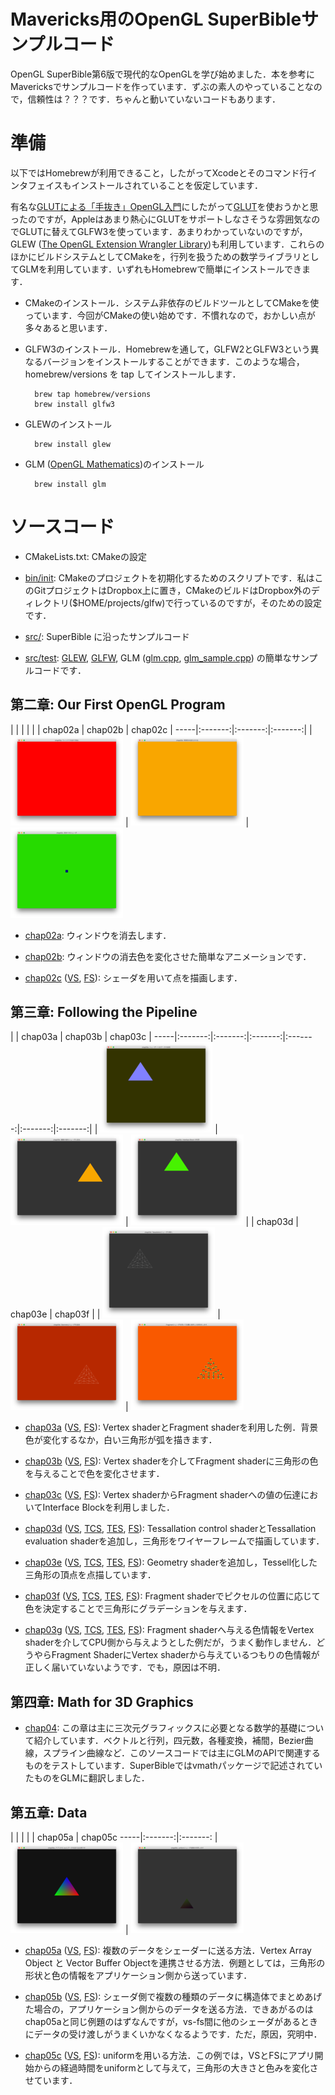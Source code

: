 # Mavericks用のOpenGL SuperBibleサンプルコード

OpenGL SuperBible第6版で現代的なOpenGLを学び始めました．本を参考にMavericksでサンプルコードを作っています．ずぶの素人のやっていることなので，信頼性は？？？です．ちゃんと動いていないコードもあります．

# 準備

以下ではHomebrewが利用できること，したがってXcodeとそのコマンド行インタフェイスもインストールされていることを仮定しています．

有名な[GLUTによる「手抜き」OpenGL入門](http://www.wakayama-u.ac.jp/~tokoi/opengl/libglut.html)にしたがって[GLUT](https://www.opengl.org/resources/libraries/glut/)を使おうかと思ったのですが，Appleはあまり熱心にGLUTをサポートしなさそうな雰囲気なのでGLUTに替えてGLFW3を使っています．あまりわかっていないのですが，GLEW ([The OpenGL Extension Wrangler Library](http://glew.sourceforge.net))も利用しています．これらのほかにビルドシステムとしてCMakeを，行列を扱うための数学ライブラリとしてGLMを利用しています．いずれもHomebrewで簡単にインストールできます．

- CMakeのインストール．システム非依存のビルドツールとしてCMakeを使っています．今回がCMakeの使い始めです．不慣れなので，おかしい点が多々あると思います．

- GLFW3のインストール．Homebrewを通して，GLFW2とGLFW3という異なるバージョンをインストールすることができます．このような場合，homebrew/versions を tap してインストールします．

        brew tap homebrew/versions
        brew install glfw3

- GLEWのインストール

        brew install glew

- GLM ([OpenGL Mathematics](http://glm.g-truc.net/0.9.6/index.html))のインストール

        brew install glm

# ソースコード

- CMakeLists.txt: CMakeの設定

- [bin/init](bin/init): CMakeのプロジェクトを初期化するためのスクリプトです．私はこのGitプロジェクトはDropbox上に置き，CMakeのビルドはDropbox外のディレクトリ($HOME/projects/glfw)で行っているのですが，そのための設定です．

- [src/](src/): SuperBible に沿ったサンプルコード

- [src/test](src/test):
  [GLEW](src/test/glew.cpp),
  [GLFW](src/test/glfw.cpp),
  GLM ([glm.cpp](src/test/glm.cpp), [glm_sample.cpp](src/test/glm_sample.cpp))
  の簡単なサンプルコードです．

## 第二章: Our First OpenGL Program

|    |         |         |         |
     | chap02a | chap02b | chap02c |
-----|:-------:|:-------:|:-------:|
 | ![chap02a](img/chap02a.png) | ![chap02b](img/chap02b.png) | ![chap02c](img/chap02c.png)

- [chap02a](src/chap02a.cpp): ウィンドウを消去します．

- [chap02b](src/chap02b.cpp): ウィンドウの消去色を変化させた簡単なアニメーションです．

- [chap02c](src/chap02c.cpp) ([VS](media/shaders/chap02c.vs), [FS](media/shaders/chap02c.fs)): シェーダを用いて点を描画します．

## 第三章: Following the Pipeline

|    | chap03a | chap03b | chap03c |
-----|:-------:|:-------:|:-------:|:-------:|:-------:|:-------:|
     | ![chap03a](img/chap03a.png) | ![chap03b](img/chap03b.png) | ![chap03c](img/chap03c.png)
|    | chap03d | chap03e | chap03f |
     | ![chap03d](img/chap03d.png) | ![chap03e](img/chap03e.png) | ![chap03f](img/chap03f.png)

- [chap03a](src/chap03a.cpp) ([VS](media/shaders/chap03a.vs), [FS](media/shaders/chap03a.fs)): Vertex shaderとFragment shaderを利用した例．背景色が変化するなか，白い三角形が弧を描きます．

- [chap03b](src/chap03b.cpp) ([VS](media/shaders/chap03b.vs), [FS](media/shaders/chap03b.fs)): Vertex shaderを介してFragment shaderに三角形の色を与えることで色を変化させます．

- [chap03c](src/chap03c.cpp) ([VS](media/shaders/chap03c.vs), [FS](media/shaders/chap03c.fs)): Vertex shaderからFragment shaderへの値の伝達においてInterface Blockを利用しました．

- [chap03d](src/chap03d.cpp) ([VS](media/shaders/chap03d.vs), [TCS](media/shaders/chap03d.tcs), [TES](media/shaders/chap03d.tes), [FS](media/shaders/chap03d.fs)): Tessallation control shaderとTessallation evaluation shaderを追加し，三角形をワイヤーフレームで描画しています．

- [chap03e](src/chap03e.cpp) ([VS](media/shaders/chap03e.vs), [TCS](media/shaders/chap03e.tcs), [TES](media/shaders/chap03e.tes), [FS](media/shaders/chap03e.fs)): Geometry shaderを追加し，Tessell化した三角形の頂点を点描しています．

- [chap03f](src/chap03f.cpp) ([VS](media/shaders/chap03f.vs), [TCS](media/shaders/chap03f.tcs), [TES](media/shaders/chap03f.tes), [FS](media/shaders/chap03f.fs)): Fragment shaderでピクセルの位置に応じて色を決定することで三角形にグラデーションを与えます．

- [chap03g](src/chap03g.cpp) ([VS](media/shaders/chap03g.vs), [TCS](media/shaders/chap03g.tcs), [TES](media/shaders/chap03g.tes), [FS](media/shaders/chap03g.fs)): Fragment shaderへ与える色情報をVertex shaderを介してCPU側から与えようとした例だが，うまく動作しません．どうやらFragment ShaderにVertex shaderから与えているつもりの色情報が正しく届いていないようです．でも，原因は不明．

## 第四章: Math for 3D Graphics

- [chap04](src/chap04.cpp): この章は主に三次元グラフィックスに必要となる数学的基礎について紹介しています．ベクトルと行列，四元数，各種変換，補間，Bezier曲線，スプライン曲線など．このソースコードでは主にGLMのAPIで関連するものをテストしています．SuperBibleではvmathパッケージで記述されていたものをGLMに翻訳しました．

## 第五章: Data

|    |         |         |
     | chap05a | chap05c 
-----|:-------:|:-------:
 |![chap05a](img/chap05a.png) | ![chap05c](img/chap05c.png)

- [chap05a](src/chap05a.cpp) ([VS](media/shaders/chap05a.vs), [FS](media/shaders/chap05a.fs)): 複数のデータをシェーダーに送る方法．Vertex Array Object と Vector Buffer Objectを連携させる方法．例題としては，三角形の形状と色の情報をアプリケーション側から送っています．

- [chap05b](src/chap05b.cpp) ([VS](media/shaders/chap05b.vs), [FS](media/shaders/chap05b.fs)): シェーダ側で複数の種類のデータに構造体でまとめあげた場合の，アプリケーション側からのデータを送る方法．できあがるのはchap05aと同じ例題のはずなんですが，vs-fs間に他のシェーダがあるときにデータの受け渡しがうまくいかなくなるようです．ただ，原因，究明中．

- [chap05c](src/chap05c.cpp) ([VS](media/shaders/chap05c.vs), [FS](media/shaders/chap05c.fs)): uniformを用いる方法．この例では，VSとFSにアプリ開始からの経過時間をuniformとして与えて，三角形の大きさと色みを変化させています．
